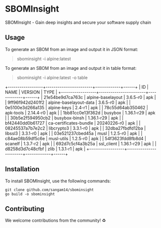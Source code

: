 # SBOMInsight

SBOMInsight - Gain deep insights and secure your software supply chain 


## Usage 

To generate an SBOM from an image and output it in JSON format:

> sbominsight -i alpine:latest      

To generate an SBOM from an image and output it in table format:

> sbominsight -i alpine:latest -o table 

+------------------+------------------------+-------------+------+
|        ID        |          NAME          |   VERSION   | TYPE |
+------------------+------------------------+-------------+------+
| 21e54be9d7ca763c | alpine-baselayout      | 3.6.5-r0    | apk  |
| 9ff96f942d2401f2 | alpine-baselayout-data | 3.6.5-r0    | apk  |
| 0e5100e3d266a135 | alpine-keys            | 2.4-r1      | apk  |
| 78c55d64ab350462 | apk-tools              | 2.14.4-r0   | apk  |
| 1bb81cc0e13f362d | busybox                | 1.36.1-r29  | apk  |
| 30b5e2f594950cb2 | busybox-binsh          | 1.36.1-r29  | apk  |
| bf42440dd0b61727 | ca-certificates-bundle | 20240226-r0 | apk  |
| 08245537a7b7e2c2 | libcrypto3             | 3.3.1-r0    | apk  |
| 32dba27fbdfd12ba | libssl3                | 3.3.1-r0    | apk  |
| 03e521237cbed45a | musl                   | 1.2.5-r0    | apk  |
| c84ae08b59df5c6e | musl-utils             | 1.2.5-r0    | apk  |
| 54f3623fdd8fb8d4 | scanelf                | 1.3.7-r2    | apk  |
| 692d7c5cf4a3b25a | ssl_client             | 1.36.1-r29  | apk  |
| d8258d3d7c48cfbf | zlib                   | 1.3.1-r1    | apk  |
+------------------+------------------------+-------------+------+


## Installation

To install SBOMInsight, use the following commands:

```
git clone github.com/sangam14/sbominsight
go build -o sbominsight
```

## Contributing

We welcome contributions from the community! ♻️ 